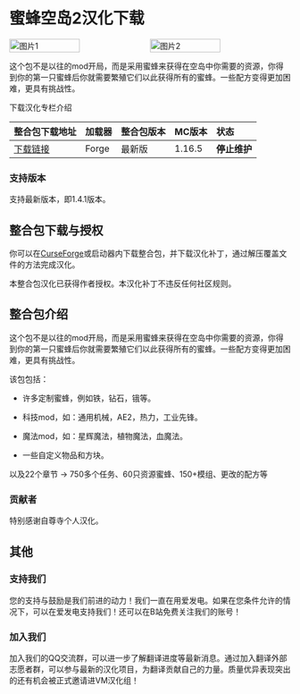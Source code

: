 # 蜜蜂空岛2汉化下载
<div style="display: flex">
  <img src="https://s21.ax1x.com/2024/05/04/pkAVmV0.jpg" style="width:50%" alt="图片1">
  <img src="https://s1.ax1x.com/2023/07/28/pCx4JFf.jpg" style="width:50%" alt="图片2">
</div>

这个包不是以往的mod开局，而是采用蜜蜂来获得在空岛中你需要的资源，你得到你的第一只蜜蜂后你就需要繁殖它们以此获得所有的蜜蜂。一些配方变得更加困难，更具有挑战性。

<div style="display: flex;">
  <ButtonComponent link="https://vmhanhuazu.lanzouv.com/S-B-VM-cn-1">下载汉化</ButtonComponent>
  <ButtonComponent buttonClass='button2' link="https://b23.tv/SqwMd0R">专栏介绍</ButtonComponent>
</div>

整合包下载地址|加载器|整合包版本|MC版本|状态
:-|:-|:-|:-|:-
[下载链接](https://www.curseforge.com/minecraft/modpacks/sky-bees-2)|Forge|最新版|1.16.5|**停止维护**|

### 支持版本
支持最新版本，即1.4.1版本。


## 整合包下载与授权
你可以在[CurseForge](https://www.curseforge.com/minecraft/modpacks/decursio-project)或启动器内下载整合包，并下载汉化补丁，通过解压覆盖文件的方法完成汉化。

本整合包汉化已获得作者授权。本汉化补丁不违反任何社区规则。

## 整合包介绍
这个包不是以往的mod开局，而是采用蜜蜂来获得在空岛中你需要的资源，你得到你的第一只蜜蜂后你就需要繁殖它们以此获得所有的蜜蜂。一些配方变得更加困难，更具有挑战性。

该包包括：

- 许多定制蜜蜂，例如铁，钻石，锇等。

- 科技mod，如：通用机械，AE2，热力，工业先锋。

- 魔法mod，如：星辉魔法，植物魔法，血魔法。

- 一些自定义物品和方块。

以及22个章节 -> 750多个任务、60只资源蜜蜂、150+模组、更改的配方等

### 贡献者
特别感谢自尊寺个人汉化。

## 其他
### 支持我们
您的支持与鼓励是我们前进的动力！我们一直在用爱发电。如果在您条件允许的情况下，可以在爱发电支持我们！还可以在B站免费关注我们的账号！

### 加入我们
加入我们的QQ交流群，可以进一步了解翻译进度等最新消息。通过加入翻译外部志愿者群，可以参与最新的汉化项目，为翻译贡献自己的力量。质量优异表现突出的还有机会被正式邀请进VM汉化组！